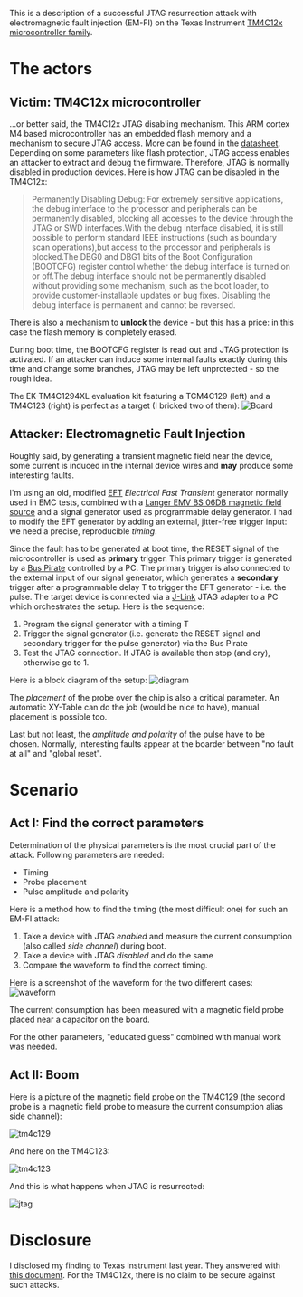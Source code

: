 This is a description of a successful JTAG resurrection attack with electromagnetic fault injection (EM-FI) on the Texas Instrument [TM4C12x microcontroller family](https://www.ti.com/microcontrollers-mcus-processors/arm-based-microcontrollers/arm-cortex-m4-mcus/overview.html).

# The actors

## Victim: TM4C12x microcontroller
...or better said, the TM4C12x JTAG disabling mechanism. This ARM cortex M4 based microcontroller has an embedded flash memory and a mechanism to secure JTAG access. More can be found in the [datasheet](https://www.ti.com/lit/ds/symlink/tm4c129encpdt.pdf). Depending on some parameters like flash protection, JTAG access enables an attacker to extract and debug the firmware. Therefore, JTAG is normally disabled in production devices.
Here is how JTAG can be disabled in the TM4C12x:
> Permanently Disabling Debug: For extremely sensitive applications, the debug interface to the processor and peripherals can be permanently disabled, blocking all accesses to the device through the JTAG or SWD interfaces.With the debug interface disabled, it is still possible to perform standard IEEE instructions (such as boundary scan operations),but access to the processor and peripherals is blocked.The DBG0 and DBG1 bits of the Boot Configuration (BOOTCFG) register control whether the debug interface is turned on or off.The debug interface should not be permanently disabled without providing some mechanism, such as the boot loader, to provide customer-installable updates or bug fixes. Disabling the debug interface is permanent and cannot be reversed.

There is also a mechanism to **unlock** the device - but this has a price: in this case the flash memory is completely erased.

During boot time, the BOOTCFG register is read out and JTAG protection is activated. If an attacker can induce some internal faults exactly during this time and change some branches, JTAG may be left unprotected - so the rough idea.  

The EK-TM4C1294XL evaluation kit featuring a TCM4C129 (left) and a TM4C123 (right) is perfect as a target (I bricked two of them):
![Board](./pictures/ek-tm4c1294xl_tm4c1294_connected_launchpad_top_view.jpg)


## Attacker: Electromagnetic Fault Injection
Roughly said, by generating a transient magnetic field near the device, some current is induced in the internal device wires and **may** produce some interesting faults.

I'm using an old, modified [EFT](https://en.wikipedia.org/wiki/IEC_61000-4-4) *Electrical Fast Transient* generator normally used in EMC tests, combined with a [Langer EMV BS 06DB magnetic field source](https://www.langer-emv.de/de/product/eft-einkopplung/55/h4-ic-set-eft-burst-magnetfeldquelle/429/bs-06db-s-eft-burst-magnetfeldquelle/430) and a signal generator used as programmable delay generator. I had to modify the EFT generator by adding an external, jitter-free trigger input: we need a precise, reproducible *timing*.

Since the fault has to be generated at boot time, the RESET signal of the microcontroller is used as **primary** trigger. This primary trigger is generated by a [Bus Pirate](http://dangerousprototypes.com/docs/Bus_Pirate) controlled by a PC. The primary trigger is also connected to the external input of our signal generator, which generates a **secondary** trigger after a programmable delay T to trigger the EFT generator - i.e. the pulse. The target device is connected via a [J-Link](https://www.segger.com/products/debug-probes/j-link/) JTAG adapter to a PC which orchestrates the setup. Here is the sequence:

1. Program the signal generator with a timing T
2. Trigger the signal generator (i.e. generate the RESET signal and secondary trigger for the pulse generator) via the Bus Pirate
3. Test the JTAG connection. If JTAG is available then stop (and cry), otherwise go to 1.

Here is a block diagram of the setup:
![diagram](./pictures/setup_diagram.png)

The *placement* of the probe over the chip is also a critical parameter. An automatic XY-Table can do the job (would be nice to have), manual placement is possible too.

Last but not least, the *amplitude and polarity* of the pulse have to be chosen. Normally, interesting faults appear at the boarder between "no fault at all" and "global reset".

# Scenario

## Act I: Find the correct parameters

Determination of the physical parameters is the most crucial part of the attack. Following parameters are needed:
* Timing 
* Probe placement
* Pulse amplitude and polarity

Here is a method how to find the timing (the most difficult one) for such an EM-FI attack:
1. Take a device with JTAG *enabled* and measure the current consumption (also called *side channel*) during boot.
2. Take a device with JTAG *disabled* and do the same
3. Compare the waveform to find the correct timing.

Here is a screenshot of the waveform for the two different cases:
![waveform](./pictures/sca_shadow_bootcfg.png)

The current consumption has been measured with a magnetic field probe placed near a capacitor on the board.

For the other parameters, "educated guess" combined with manual work was needed.

## Act II: Boom

Here is a picture of the magnetic field probe on the TM4C129 (the second probe is a magnetic field probe to measure the current consumption alias side channel):

![tm4c129](./pictures/tm4c129.png)

And here on the TM4C123:

![tm4c123](./pictures/tm4c123.png)

And this is what happens when JTAG is resurrected:

![jtag](./pictures/jtag.png)


#  Disclosure

I disclosed my finding to Texas Instrument last year. They answered with [this document](https://www.ti.com/lit/ml/swra739/swra739.pdf). For the TM4C12x, there is no claim to be secure against such attacks.
